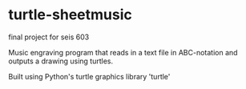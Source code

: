 # turtle-sheetmusic
final project for seis 603

Music engraving program that reads in a text file in ABC-notation and outputs a drawing using turtles.

Built using Python's turtle graphics library 'turtle'

